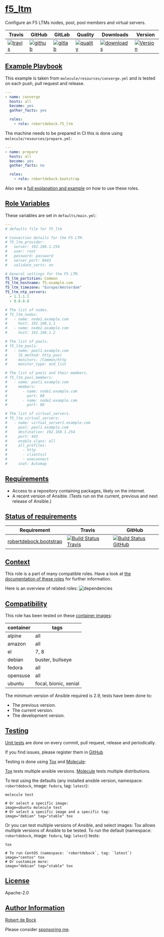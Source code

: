 # [f5_ltm](#f5_ltm)

Configure an F5 LTMs nodes, pool, pool members and virtual servers.

|Travis|GitHub|GitLab|Quality|Downloads|Version|
|------|------|------|-------|---------|-------|
|[![travis](https://travis-ci.com/robertdebock/ansible-role-f5_ltm.svg?branch=master)](https://travis-ci.com/robertdebock/ansible-role-f5_ltm)|[![github](https://github.com/robertdebock/ansible-role-f5_ltm/workflows/Ansible%20Molecule/badge.svg)](https://github.com/robertdebock/ansible-role-f5_ltm/actions)|[![gitlab](https://gitlab.com/robertdebock/ansible-role-f5_ltm/badges/master/pipeline.svg)](https://gitlab.com/robertdebock/ansible-role-f5_ltm)|[![quality](https://img.shields.io/ansible/quality/43521)](https://galaxy.ansible.com/robertdebock/f5_ltm)|[![downloads](https://img.shields.io/ansible/role/d/43521)](https://galaxy.ansible.com/robertdebock/f5_ltm)|[![Version](https://img.shields.io/github/release/robertdebock/ansible-role-f5_ltm.svg)](https://github.com/robertdebock/ansible-role-f5_ltm/releases/)|

## [Example Playbook](#example-playbook)

This example is taken from `molecule/resources/converge.yml` and is tested on each push, pull request and release.
```yaml
---
- name: converge
  hosts: all
  become: yes
  gather_facts: yes

  roles:
    - role: robertdebock.f5_ltm
```

The machine needs to be prepared in CI this is done using `molecule/resources/prepare.yml`:
```yaml
---
- name: prepare
  hosts: all
  become: yes
  gather_facts: no

  roles:
    - role: robertdebock.bootstrap
```

Also see a [full explanation and example](https://robertdebock.nl/how-to-use-these-roles.html) on how to use these roles.

## [Role Variables](#role-variables)

These variables are set in `defaults/main.yml`:
```yaml
---
# defaults file for f5_ltm

# Connection details for the F5 LTM.
# f5_ltm_provider:
#   server: 192.168.1.254
#   user: root
#   password: password
#   server_port: 8443
#   validate_certs: no

# General settings for the F5 LTM.
f5_ltm_partition: Common
f5_ltm_hostname: f5.example.com
f5_ltm_timezone: "Europe/Amsterdam"
f5_ltm_ntp_servers:
  - 1.1.1.1
  - 8.8.8.8

# The list of nodes.
# f5_ltm_nodes:
#   - name: node1.example.com
#     host: 192.168.1.1
#   - name: node2.example.com
#     host: 192.168.1.2

# The list of pools.
# f5_ltm_pools:
#   - name: pool1.example.com
#     lb_method: http_pool
#     monitors: /Common/http
#     monitor_type: and_list

# The list of pools and their members.
# f5_ltm_pool_members:
#   - name: pool1.example.com
#     members:
#       - name: node1.example.com
#         port: 80
#       - name: node2.example.com
#         port: 80

# The list of virtual_servers.
# f5_ltm_virtual_servers:
#   - name: virtual_server1.example.com
#     pool: pool1.example.com
#     destination: 192.168.1.254
#     port: 443
#     enable_vlans: all
#     all_profiles:
#       - http
#       - clientssl
#       - oneconnect
#     snat: Automap
```

## [Requirements](#requirements)

- Access to a repository containing packages, likely on the internet.
- A recent version of Ansible. (Tests run on the current, previous and next release of Ansible.)

## [Status of requirements](#status-of-requirements)

| Requirement | Travis | GitHub |
|-------------|--------|--------|
| [robertdebock.bootstrap](https://galaxy.ansible.com/robertdebock/bootstrap) | [![Build Status Travis](https://travis-ci.com/robertdebock/ansible-role-bootstrap.svg?branch=master)](https://travis-ci.com/robertdebock/ansible-role-bootstrap) | [![Build Status GitHub](https://github.com/robertdebock/ansible-role-bootstrap/workflows/Ansible%20Molecule/badge.svg)](https://github.com/robertdebock/ansible-role-bootstrap/actions) |

## [Context](#context)

This role is a part of many compatible roles. Have a look at [the documentation of these roles](https://robertdebock.nl/) for further information.

Here is an overview of related roles:
![dependencies](https://raw.githubusercontent.com/robertdebock/drawings/artifacts/f5_ltm.png "Dependency")

## [Compatibility](#compatibility)

This role has been tested on these [container images](https://hub.docker.com/u/robertdebock):

|container|tags|
|---------|----|
|alpine|all|
|amazon|all|
|el|7, 8|
|debian|buster, bullseye|
|fedora|all|
|opensuse|all|
|ubuntu|focal, bionic, xenial|

The minimum version of Ansible required is 2.9, tests have been done to:

- The previous version.
- The current version.
- The development version.



## [Testing](#testing)

[Unit tests](https://travis-ci.com/robertdebock/ansible-role-f5_ltm) are done on every commit, pull request, release and periodically.

If you find issues, please register them in [GitHub](https://github.com/robertdebock/ansible-role-f5_ltm/issues)

Testing is done using [Tox](https://tox.readthedocs.io/en/latest/) and [Molecule](https://github.com/ansible/molecule):

[Tox](https://tox.readthedocs.io/en/latest/) tests multiple ansible versions.
[Molecule](https://github.com/ansible/molecule) tests multiple distributions.

To test using the defaults (any installed ansible version, namespace: `robertdebock`, image: `fedora`, tag: `latest`):

```
molecule test

# Or select a specific image:
image=ubuntu molecule test
# Or select a specific image and a specific tag:
image="debian" tag="stable" tox
```

Or you can test multiple versions of Ansible, and select images:
Tox allows multiple versions of Ansible to be tested. To run the default (namespace: `robertdebock`, image: `fedora`, tag: `latest`) tests:

```
tox

# To run CentOS (namespace: `robertdebock`, tag: `latest`)
image="centos" tox
# Or customize more:
image="debian" tag="stable" tox
```

## [License](#license)

Apache-2.0


## [Author Information](#author-information)

[Robert de Bock](https://robertdebock.nl/)

Please consider [sponsoring me](https://github.com/sponsors/robertdebock).
